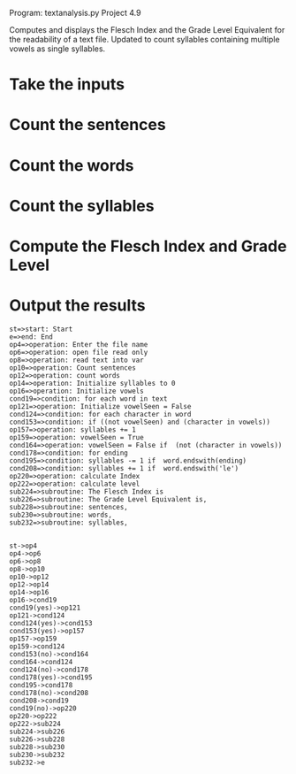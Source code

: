 
Program: textanalysis.py
Project 4.9

Computes and displays the Flesch Index and the Grade
Level Equivalent for the readability of a text file.
Updated to count syllables containing multiple vowels
as single syllables.


# Take the inputs

# Count the sentences

# Count the words

# Count the syllables

# Compute the Flesch Index and Grade Level

# Output the results

```mermaid
st=>start: Start
e=>end: End
op4=>operation: Enter the file name
op6=>operation: open file read only
op8=>operation: read text into var
op10=>operation: Count sentences
op12=>operation: count words
op14=>operation: Initialize syllables to 0
op16=>operation: Initialize vowels
cond19=>condition: for each word in text
op121=>operation: Initialize vowelSeen = False
cond124=>condition: for each character in word
cond153=>condition: if ((not vowelSeen) and (character in vowels))
op157=>operation: syllables += 1
op159=>operation: vowelSeen = True
cond164=>operation: vowelSeen = False if  (not (character in vowels))
cond178=>condition: for ending 
cond195=>condition: syllables -= 1 if  word.endswith(ending)
cond208=>condition: syllables += 1 if  word.endswith('le')
op220=>operation: calculate Index
op222=>operation: calculate level
sub224=>subroutine: The Flesch Index is 
sub226=>subroutine: The Grade Level Equivalent is,
sub228=>subroutine: sentences,
sub230=>subroutine: words,
sub232=>subroutine: syllables,


st->op4
op4->op6
op6->op8
op8->op10
op10->op12
op12->op14
op14->op16
op16->cond19
cond19(yes)->op121
op121->cond124
cond124(yes)->cond153
cond153(yes)->op157
op157->op159
op159->cond124
cond153(no)->cond164
cond164->cond124
cond124(no)->cond178
cond178(yes)->cond195
cond195->cond178
cond178(no)->cond208
cond208->cond19
cond19(no)->op220
op220->op222
op222->sub224
sub224->sub226
sub226->sub228
sub228->sub230
sub230->sub232
sub232->e
```